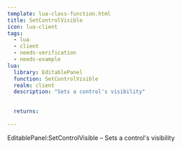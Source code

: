 ```yaml
---
template: lua-class-function.html
title: SetControlVisible
icon: lua-client
tags:
  - lua
  - client
  - needs-verification
  - needs-example
lua:
  library: EditablePanel
  function: SetControlVisible
  realm: client
  description: "Sets a control's visibility"
  
  
  returns:
    
---
```


<div class="lua__search__keywords">
EditablePanel:SetControlVisible &#x2013; Sets a control's visibility
</div>
